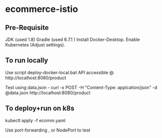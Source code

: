 # ecommerce-istio

## Pre-Requisite

JDK (used 1.8)
Gradle (used 6.7.1 )
Install Docker-Desktop. Enable Kubernetes (Adjust settings). 


## To run locally

Use script deploy-docker-local.bat
API accessible @ http://localhost:8080/product

Test using data.json - 
curl -x POST -H "Content-Type: applcation/json" -d @data.json http://localhost:8080/product

  
## To deploy+run on k8s

kubectl apply -f ecomm.yaml

Use port-forwarding , or NodePort to test

